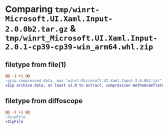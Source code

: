 # Comparing `tmp/winrt-Microsoft.UI.Xaml.Input-2.0.0b2.tar.gz` & `tmp/winrt_Microsoft.UI.Xaml.Input-2.0.1-cp39-cp39-win_arm64.whl.zip`

## filetype from file(1)

```diff
@@ -1 +1 @@
-gzip compressed data, was "winrt-Microsoft.UI.Xaml.Input-2.0.0b2.tar", last modified: Sat Dec  2 18:28:54 2023, max compression
+Zip archive data, at least v2.0 to extract, compression method=deflate
```

## filetype from diffoscope

```diff
@@ -1 +1 @@
-GzipFile
+ZipFile
```

